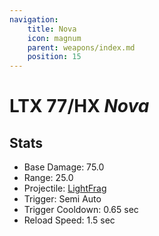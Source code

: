 ```yaml
---
navigation:
    title: Nova
    icon: magnum
    parent: weapons/index.md
    position: 15
---
```


# LTX 77/HX *Nova*
<ItemImage id="magnum" scale="3" />

## Stats
- Base Damage: 75.0
- Range: 25.0
- Projectile: [LightFrag](lightfrags.md)
- Trigger: Semi Auto
- Trigger Cooldown: 0.65 sec
- Reload Speed: 1.5 sec